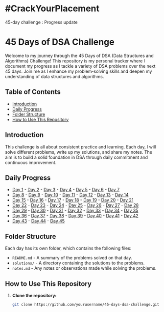 # #CrackYourPlacement
45-day challenge : Progress update 

# 45 Days of DSA Challenge

Welcome to my journey through the 45 Days of DSA (Data Structures and Algorithms) Challenge! This repository is my personal tracker where I document my progress as I tackle a variety of DSA problems over the next 45 days. Join me as I enhance my problem-solving skills and deepen my understanding of data structures and algorithms.

## Table of Contents

- [Introduction](#introduction)
- [Daily Progress](#daily-progress)
- [Folder Structure](#folder-structure)
- [How to Use This Repository](#how-to-use-this-repository)


## Introduction

This challenge is all about consistent practice and learning. Each day, I will solve different problems, write up my solutions, and share my notes. The aim is to build a solid foundation in DSA through daily commitment and continuous improvement.

## Daily Progress

- [Day 1](Day_01/README.md) - [Day 2](Day_02/README.md) - [Day 3](Day_03/README.md) - [Day 4](Day_04/README.md) - [Day 5](Day_05/README.md) - [Day 6](Day_06/README.md) - [Day 7](Day_07/README.md)
- [Day 8](Day_08/README.md) - [Day 9](Day_09/README.md) - [Day 10](Day_10/README.md) - [Day 11](Day_11/README.md) - [Day 12](Day_12/README.md) - [Day 13](Day_13/README.md) - [Day 14](Day_14/README.md)
- [Day 15](Day_15/README.md) - [Day 16](Day_16/README.md) - [Day 17](Day_17/README.md) - [Day 18](Day_18/README.md) - [Day 19](Day_19/README.md) - [Day 20](Day_20/README.md) - [Day 21](Day_21/README.md)
- [Day 22](Day_22/README.md) - [Day 23](Day_23/README.md) - [Day 24](Day_24/README.md) - [Day 25](Day_25/README.md) - [Day 26](Day_26/README.md) - [Day 27](Day_27/README.md) - [Day 28](Day_28/README.md)
- [Day 29](Day_29/README.md) - [Day 30](Day_30/README.md) - [Day 31](Day_31/README.md) - [Day 32](Day_32/README.md) - [Day 33](Day_33/README.md) - [Day 34](Day_34/README.md) - [Day 35](Day_35/README.md)
- [Day 36](Day_36/README.md) - [Day 37](Day_37/README.md) - [Day 38](Day_38/README.md) - [Day 39](Day_39/README.md) - [Day 40](Day_40/README.md) - [Day 41](Day_41/README.md) - [Day 42](Day_42/README.md)
- [Day 43](Day_43/README.md) - [Day 44](Day_44/README.md) - [Day 45](Day_45/README.md)

## Folder Structure

Each day has its own folder, which contains the following files:

- `README.md` - A summary of the problems solved on that day.
- `solutions/` - A directory containing the solutions to the problems.
- `notes.md` - Any notes or observations made while solving the problems.

## How to Use This Repository

1. **Clone the repository:**

   ```bash
   git clone https://github.com/yourusername/45-days-dsa-challenge.git

